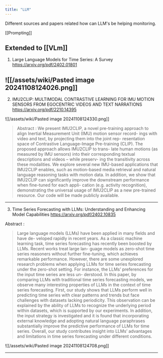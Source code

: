 ```yaml
---
title: "LLM"
---
```

Different sources and papers related how can LLM's be helping monitoring. 


[[Prompting]]


Extended to [[VLm]]
---
1. Large Language Models for Time Series: A Survey
https://arxiv.org/pdf/2402.01801

![[/assets/wiki/Pasted image 20241108124026.png]]
---
2. IMU2CLIP: MULTIMODAL CONTRASTIVE LEARNING FOR IMU MOTION SENSORS FROM EGOCENTRIC VIDEOS AND TEXT NARRATIONS
https://arxiv.org/pdf/2210.14395

![[/assets/wiki/Pasted image 20241108124330.png]]

> Abstract : We present IMU2CLIP, a novel pre-training approach to
> align Inertial Measurement Unit (IMU) motion sensor record-
> ings with video and text, by projecting them into the joint rep-
> resentation space of Contrastive Language-Image Pre-training
> (CLIP). The proposed approach allows IMU2CLIP to trans-
> late human motions (as measured by IMU sensors) into their
> corresponding textual descriptions and videos – while preserv-
> ing the transitivity across these modalities.
> We explore several new IMU-based applications that
> IMU2CLIP enables, such as motion-based media retrieval
> and natural language reasoning tasks with motion data. In
> addition, we show that IMU2CLIP can significantly improve
> the downstream performance when fine-tuned for each appli-
> cation (e.g. activity recognition), demonstrating the universal
> usage of IMU2CLIP as a new pre-trained resource. Our code
> will be made publicly available.

---

3. Time Series Forecasting with LLMs: Understanding and Enhancing Model Capabilities
https://arxiv.org/pdf/2402.10835

Abstract : 
> Large language models (LLMs) have been applied in many fields and have de-
> veloped rapidly in recent years. As  a classic machine learning task, time series
> forecasting has recently been boosted by LLMs. Recent works treat large lan-
> guage models as zero-shot time series reasoners without further fine-tuning, which
> achieves remarkable performance. However, there are some unexplored research
> problems when applying LLMs for time series forecasting under the zero-shot
>  setting. For instance, the LLMs’ preferences for the input time series are less un-
> derstood. In this paper, by comparing LLMs with traditional time series forecasting
> models, we observe many interesting properties of LLMs in the context of time
> series forecasting. First, our study shows that LLMs perform well in predicting
> time series with clear patterns and trends but face challenges with datasets lacking
> periodicity. This observation can be explained by the ability of LLMs to recognize
> the underlying period within datasets, which is supported by our experiments. In
> addition, the input strategy is investigated and it is found that incorporating external
> knowledge and adopting natural language paraphrases substantially improve the
> predictive performance of LLMs for time series. Overall, our study contributes
> insight into LLMs’ advantages and limitations in time series forecasting under
> different conditions.

![[/assets/wiki/Pasted image 20241108124708.png]]

---


